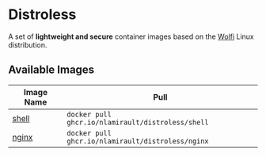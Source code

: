# Distroless

A set of **lightweight and secure** container images based on the [Wolfi](https://wolfi.dev/) Linux distribution.

## Available Images

| Image Name               | Pull                                              |
| ------------------------ | ------------------------------------------------- |
| [shell](./images/shell/) | `docker pull ghcr.io/nlamirault/distroless/shell` |
| [nginx](./images/nginx/) | `docker pull ghcr.io/nlamirault/distroless/nginx` |
